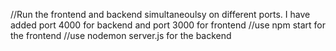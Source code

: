 //Run the frontend and backend simultaneoulsy on different ports.
I have added port 4000 for backend and port 3000 for frontend
//use npm start for the frontend 
//use nodemon server.js for the backend
